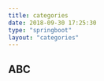 ```yaml
---
title: categories
date: 2018-09-30 17:25:30
type: "springboot"
layout: "categories"
---
```



## ABC